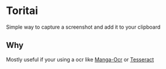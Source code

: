 # Toritai
Simple way to capture a screenshot and add it to your clipboard

## Why
Mostly useful if your using a ocr like [Manga-Ocr](https://github.com/kha-white/manga-ocr/) or [Tesseract](github.com/tesseract-ocr/tesseract)
